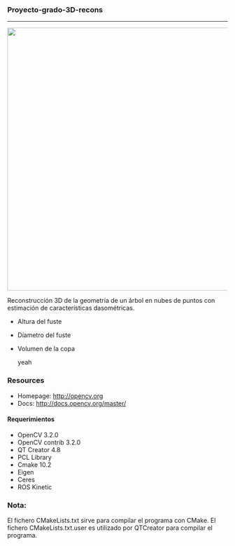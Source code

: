 
### Proyecto-grado-3D-recons
----------------------
<img src="https://projects.asl.ethz.ch/datasets/lib/exe/fetch.php?cache=&w=900&h=539&tok=dd850d&media=laserregistration:gazebo_winter:tree.png" align="center" height="600">

Reconstrucción 3D de la geometría de un árbol en nubes de puntos con estimación de características dasométricas.
* Altura del fuste
* Díametro del fuste
* Volumen de la copa
  
  yeah
  
### Resources

* Homepage: <http://opencv.org>
* Docs: <http://docs.opencv.org/master/>

#### Requerimientos

* OpenCV 3.2.0
* OpenCV contrib 3.2.0
* QT Creator 4.8
* PCL Library 
* Cmake 10.2
* Eigen
* Ceres
* ROS Kinetic

### Nota:
El fichero CMakeLists.txt sirve para compilar el programa con CMake.
El fichero CMakeLists.txt.user es utilizado por QTCreator para compilar el programa.


